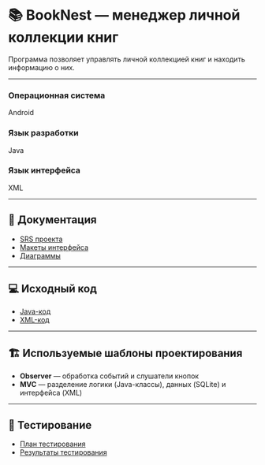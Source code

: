 # 📚 BookNest — менеджер личной коллекции книг

Программа позволяет управлять личной коллекцией книг и находить информацию о них.

---

### Операционная система
Android  

### Язык разработки
Java  

### Язык интерфейса
XML  

---

## 📑 Документация

- [SRS проекта](https://github.com/YourUsername/BookNest/blob/master/Requirements/SRS.md)  
- [Макеты интерфейса](https://github.com/YourUsername/BookNest/tree/master/Mockups)  
- [Диаграммы](https://github.com/YourUsername/BookNest/tree/master/Diagrams)  

---

## 💻 Исходный код

- [Java-код](https://github.com/YourUsername/BookNest/tree/master/code/java%20classes)  
- [XML-код](https://github.com/YourUsername/BookNest/tree/master/code/layout%20xml)  

---

## 🏗️ Используемые шаблоны проектирования
- **Observer** — обработка событий и слушатели кнопок  
- **MVC** — разделение логики (Java-классы), данных (SQLite) и интерфейса (XML)  

---

## 🧪 Тестирование

- [План тестирования](https://github.com/YourUsername/BookNest/blob/master/Test%20plan.md)  
- [Результаты тестирования](https://github.com/YourUsername/BookNest/blob/master/Test%20results.md)  
